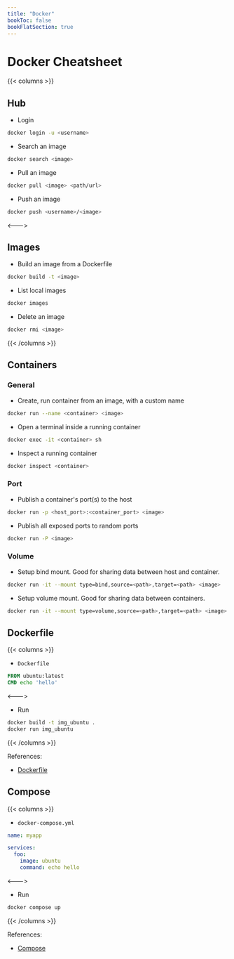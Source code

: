 ```yaml
---
title: "Docker"
bookToc: false
bookFlatSection: true
---
```



# Docker Cheatsheet

{{< columns >}}
## Hub
- Login
```sh
docker login -u <username>
```

- Search an image
```sh
docker search <image>
```

- Pull an image
```sh
docker pull <image> <path/url>
```

- Push an image
```sh
docker push <username>/<image>
```

<--->


## Images
- Build an image from a Dockerfile
```sh
docker build -t <image>
```

- List local images
```sh
docker images
```

- Delete an image
```sh
docker rmi <image>
```

{{< /columns >}}


## Containers
### General
- Create, run container from an image, with a custom name
```sh
docker run --name <container> <image>
```

- Open a terminal inside a running container
```sh
docker exec -it <container> sh
```

- Inspect a running container
```sh
docker inspect <container>
```

### Port
- Publish a container's port(s) to the host
```sh
docker run -p <host_port>:<container_port> <image>
```

- Publish all exposed ports to random ports
```sh
docker run -P <image>
```


### Volume
- Setup bind mount. Good for sharing data between host and container.
```sh
docker run -it --mount type=bind,source=<path>,target=<path> <image>
```

- Setup volume mount. Good for sharing data between containers.
```sh
docker run -it --mount type=volume,source=<path>,target=<path> <image>
```


## Dockerfile

{{< columns >}}
- `Dockerfile`
```Dockerfile
FROM ubuntu:latest
CMD echo 'hello'
```

<--->

- Run
```sh
docker build -t img_ubuntu .
docker run img_ubuntu
```

{{< /columns >}}

References:  
- [Dockerfile](https://docs.docker.com/reference/dockerfile)


## Compose
{{< columns >}}
- `docker-compose.yml`
```yml
name: myapp

services:
  foo:
    image: ubuntu
    command: echo hello
```

<--->

- Run
```sh
docker compose up

```

{{< /columns >}}

References:  
- [Compose](https://docs.docker.com/compose/compose-file)